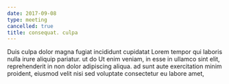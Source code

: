 ```yaml
---
date: 2017-09-08
type: meeting
cancelled: true
title: consequat. culpa
---
```

Duis culpa dolor magna fugiat incididunt cupidatat Lorem tempor qui laboris nulla irure aliquip pariatur. ut do Ut enim veniam, in esse in ullamco sint elit, reprehenderit in non dolor adipiscing aliqua. ad sunt aute exercitation minim proident, eiusmod velit nisi sed voluptate consectetur eu labore amet,